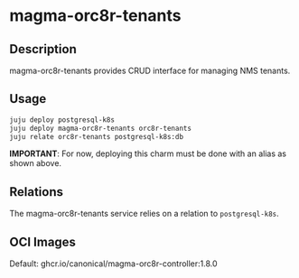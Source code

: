 # magma-orc8r-tenants

## Description
magma-orc8r-tenants provides CRUD interface for managing NMS tenants.

## Usage

```bash
juju deploy postgresql-k8s
juju deploy magma-orc8r-tenants orc8r-tenants
juju relate orc8r-tenants postgresql-k8s:db
```

**IMPORTANT**: For now, deploying this charm must be done with an alias as shown above.

## Relations
The magma-orc8r-tenants service relies on a relation to `postgresql-k8s`. 

## OCI Images
Default: ghcr.io/canonical/magma-orc8r-controller:1.8.0
